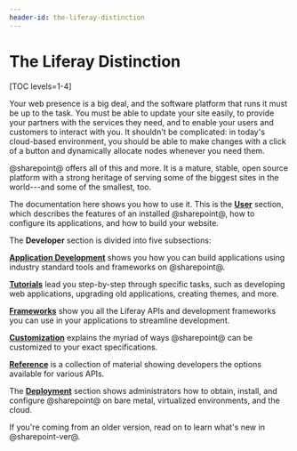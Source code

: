 ```yaml
---
header-id: the-liferay-distinction
---
```


# The Liferay Distinction

[TOC levels=1-4]

Your web presence is a big deal, and the software platform that runs it must be
up to the task. You must be able to update your site easily, to provide your
partners with the services they need, and to enable your users and customers to
interact with you. It shouldn't be complicated: in today's cloud-based
environment, you should be able to make changes with a click of a button and
dynamically allocate nodes whenever you need them. 

@sharepoint@ offers all of this and more. It is a mature, stable, open source
platform with a strong heritage of serving some of the biggest sites in the
world---and some of the smallest, too. 

The documentation here shows you how to use it. This is the
[**User**](/docs/7-2/user) section,
which describes the features of an installed @sharepoint@, how to configure its
applications, and how to build your website. 

The **Developer** section is divided into five subsections: 

[**Application Development**](/docs/7-2/appdev) shows you how you can build applications using
industry standard tools and frameworks on @sharepoint@. 

[**Tutorials**](/docs/7-2/tutorials) lead you step-by-step through specific tasks, such as developing
web applications, upgrading old applications, creating themes, and more. 

[**Frameworks**](/docs/7-2/frameworks) show you all the Liferay APIs and development frameworks you can
use in your applications to streamline development. 

[**Customization**](/docs/7-2/customization) explains the myriad of ways @sharepoint@ can be customized to
your exact specifications. 

[**Reference**](/docs/7-2/reference) is a collection of material showing developers the options
available for various APIs. 

The [**Deployment**](/docs/7-2/deploy) section shows administrators how to obtain, install, and
configure @sharepoint@ on bare metal, virtualized environments, and the cloud. 

If you're coming from an older version, read on to learn what's new in
@sharepoint-ver@. 
